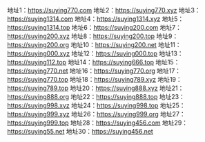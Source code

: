 地址1：https://suying770.com
地址2：https://suying770.xyz
地址3：https://suying1314.com
地址4：https://suying1314.xyz
地址5：https://suying1314.top
地址6：https://suying200.com
地址7：https://suying200.xyz
地址8：https://suying200.top
地址9：https://suying200.org
地址10：https://suying200.net
地址11：https://suying000.xyz
地址12：https://suying000.top
地址13：https://suying112.top
地址14：https://suying666.top
地址15：https://suying770.net
地址16：https://suying770.org
地址17：https://suying770.top
地址18：https://suying789.xyz
地址19：https://suying789.top
地址20：https://suying888.xyz
地址21：https://suying888.org
地址22：https://suying888.top
地址23：https://suying998.xyz
地址24：https://suying998.top
地址25：https://suying999.xyz
地址26：https://suying999.org
地址27：https://suying999.top
地址28：https://suying456.com
地址29：https://suying55.net
地址30：https://suying456.net